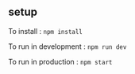## setup

To install :
`npm install`

To run in development :
`npm run dev`

To run in production :
`npm start`
